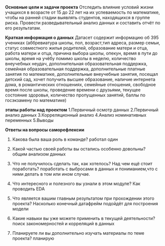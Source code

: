 ﻿**Основные цели и задачи проекта**
Отследить влияние условий жизни учащихся в возрасте от 15 до 22 лет на их успеваемость по математике, чтобы на ранней стадии выявлять студентов, находящихся в группе риска.
Провести разведывательный анализ данных и составить отчёт по его результатам.

**Краткая информация о данных**
Датасет содержит информацию об 395 учениках (аббревиатура школы, пол, возраст,тип адреса, размер семьи, статус совместного жилья родителей, образование матери и отца, работа матери и отца, причина выбора школы, опекун, время в пути до школы, время на учёбу помимо школы в неделю, количество внеучебных неудач, дополнительная образовательная поддержка, семейная образовательная поддержка, дополнительные платные занятия по математике, дополнительные внеучебные занятия, посещал детский сад, хочет получить высшее образование, наличие интернета дома, в романтических отношениях, семейные отношения, свободное время после школы, проведение времени с друзьями, текущее состояние здоровья, количество пропущенных занятий, баллы по госэкзамену по математике)

**этапы работы над проектом**
1.Первичный осмотр данных
2.Первичный анализ данных
3.Корреляционный анализ
4.Анализ номинативных переменных
5.Выводы

**Ответы на вопросы саморефлексии**
1. Какова была ваша роль в команде?
работал один

2. Какой частью своей работы вы остались особенно довольны?
общим анализом данных

3. Что не получилось сделать так, как хотелось? Над чем ещё стоит поработать?
поработать с выбросами в данных и пониманием,что с ними делать в том или ином случае.

4. Что интересного и полезного вы узнали в этом модуле?
Как проводить EDA

5. Что является вашим главным результатом при прохождении этого проекта?
Насколько конечный датафрейм подойдёт для построения модели

6. Какие навыки вы уже можете применить в текущей деятельности?
поиск закономерностей и корреляций в данных

7. Планируете ли вы дополнительно изучать материалы по теме проекта?
планирую